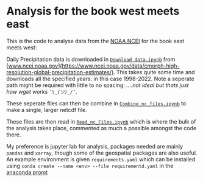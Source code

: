 # Analysis for the book west meets east

This is the code to analyse data from the [NOAA NCEI](https://www.ncei.noaa.gov/) for the book east meets west:

Daily Precipitation data is downloaded in [`Download data.ipynb`](https://github.com/Daafip/west-meets-east/blob/main/Download%20data.ipynb) from [www.ncei.noaa.gov](https://www.ncei.noaa.gov/data/cmorph-high-resolution-global-precipitation-estimates/). This takes quite some time and downloads all the specified years: in this case 1998-2022. Note a seperate path might be required with little to no spacing: *....not ideal but thats just how wget works `¯\_(ツ)_/¯`*.

These seperate files can then be combine in [`Combine_nc_files.ipynb`](https://github.com/Daafip/west-meets-east/blob/main/Combine_nc_files.ipynb) to make a single, larger netcdf file.

These files are then read in [`Read_nc_Files.ipynb`](https://github.com/Daafip/west-meets-east/blob/main/Read_nc_Files.ipynb) which is where the bulk of the analysis takes place, commented as much a possible amongst the code there. 

My preference is jupyter lab for analysis, packages needed are mainly `pandas` and `xarray`, though some of the geospatial packages are also useful. An example environment is given `requirements.yaml` which can be installed using `conda create --name <env> --file requirementd.yaml` in the [anaconda promt](https://anaconda.org/anaconda/conda)

